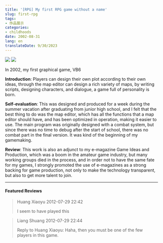 ```yaml
---
title: '[RPG] My first RPG game without a name'
slug: first-rpg
tags:
- 作品展示
categories:
- childhoods
date: 2002-08-31
lang: en
translateDate: 9/30/2023
---
```


![](1.png)
![](2.png)

In 2002, my first graphical game, VB6

**Introduction**: Players can design their own plot according to their own ideas, through the map editor can design a rich variety of maps, by writing scripts, designing characters, and dialogue, a game full of personality is born.

**Self-evaluation**: This was designed and produced for a week during the summer vacation after graduating from junior high school, and I felt that the best thing to do was the map editor, which has all the functions that a map editor should have, and has been optimized in operation, making it easier to use. The main program was originally designed with a combat system, but since there was no time to debug after the start of school, there was no combat part in the final version. It was kind of the beginning of my gamemaking.

**Review**: This work is also an adjunct to my e-magazine Game Ideas and Production, which was a boom in the amateur game industry, but many working groups died in the process, and in order not to have the same fate for my games, I strongly promoted the use of e-magazines as a strong backing for game production, not only to make the technology transparent, but also to get more talent to join.

---
#### Featured Reviews

> Huang Xiaoyu 2012-07-29 22:42
>
> I seem to have played this

> Liang Shuang 2012-07-29 22:44
>
> Reply to Huang Xiaoyu: Haha, then you must be one of the few players in this game.

